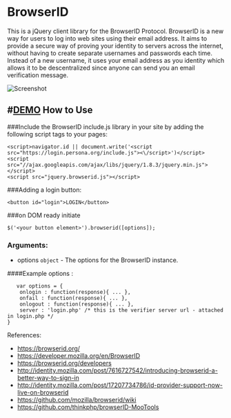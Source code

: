 BrowserID
=========

This is a jQuery client library for the BrowserID Protocol. BrowserID is a new way for users to log into web sites using their email address.
It aims to provide a secure way of proving your identity to servers across the internet, without having to create separate usernames and passwords each time. 
Instead of a new username, it uses your email address as you identity which allows it to be descentralized since anyone can send you an
email verification message.

![Screenshot](https://developer.mozilla.org/@api/deki/files/6051/=browserid-enter-email.png)

#[DEMO](http://htmlpreview.github.com/?https://github.com/altryne/browserID-jQuery/blob/master/Demos/index.html)
How to Use
----------

###Include the BrowserID include.js library in your site by adding the following script tags to your pages:
```
<script>navigator.id || document.write('<script src="https://login.persona.org/include.js"><\/script>')</script>
<script src="//ajax.googleapis.com/ajax/libs/jquery/1.8.3/jquery.min.js"></script>
<script src="jquery.browserid.js"></script>
```

###Adding a login button:

```
<button id="login">LOGIN</button>
```

###on DOM ready initiate
```
$('<your button element>').browserid([options]);
```

### Arguments:

- options   `object` - The options for the BrowserID instance.

####Example options :
```
   var options = {
    onlogin : function(response){ ... },
    onfail : function(response){ ... },
    onlogout : function(response){ ... },
    server : 'login.php' /* this is the verifier server url - attached in login.php */
}
```

References:

- https://browserid.org/
- https://developer.mozilla.org/en/BrowserID
- https://browserid.org/developers
- http://identity.mozilla.com/post/7616727542/introducing-browserid-a-better-way-to-sign-in
- http://identity.mozilla.com/post/17207734786/id-provider-support-now-live-on-browserid
- https://github.com/mozilla/browserid/wiki
- https://github.com/thinkphp/browserID-MooTools
